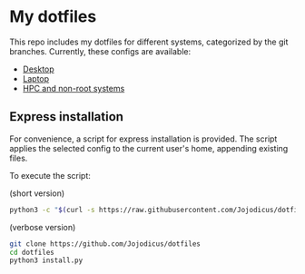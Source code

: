 # My dotfiles

This repo includes my dotfiles for different systems, categorized by the git branches.
Currently, these configs are available:

- [Desktop](https://github.com/Jojodicus/dotfiles/tree/desktop)
- [Laptop](https://github.com/Jojodicus/dotfiles/tree/laptop)
- [HPC and non-root systems](https://github.com/Jojodicus/dotfiles/tree/hpc)

## Express installation

For convenience, a script for express installation is provided.
The script applies the selected config to the current user's home, appending existing files.

To execute the script:

(short version)
```bash
python3 -c "$(curl -s https://raw.githubusercontent.com/Jojodicus/dotfiles/master/install.py)"
```

(verbose version)
```bash
git clone https://github.com/Jojodicus/dotfiles
cd dotfiles
python3 install.py
```